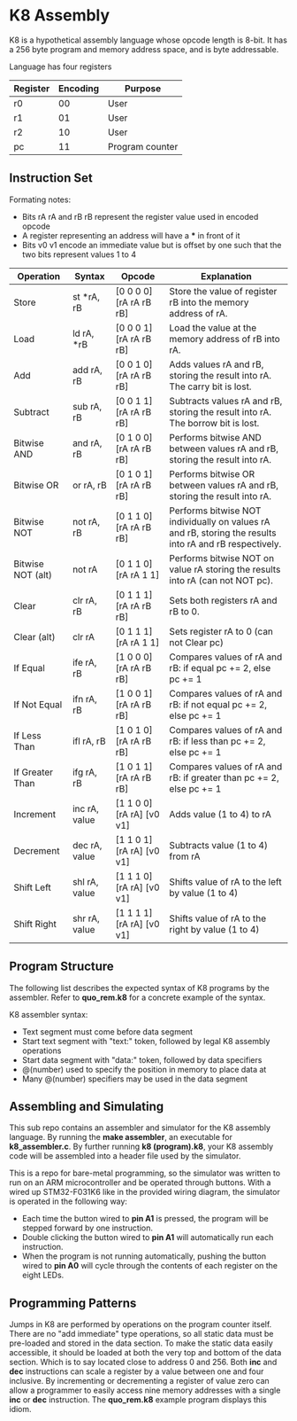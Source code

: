 # K8 Assembly

K8 is a hypothetical assembly language whose opcode length is 8-bit.
It has a 256 byte program and memory address space, and is byte addressable.

Language has four registers

| Register | Encoding | Purpose |
| --- | --- | --- |
| r0 | 00 | User |
| r1 | 01 | User |
| r2 | 10 | User |
| pc | 11 | Program counter |

## Instruction Set

Formating notes:

- Bits rA rA and rB rB represent the register value used in encoded opcode
- A register representing an address will have a **\*** in front of it
- Bits v0 v1 encode an immediate value but is offset by one such that the two bits represent values 1 to 4

| Operation | Syntax | Opcode | Explanation |
| --- | --- | --- | --- |
| Store | st *rA, rB | [0 0 0 0] [rA rA rB rB] | Store the value of register rB into the memory address of rA. |
| Load | ld rA, *rB | [0 0 0 1] [rA rA rB rB] | Load the value at the memory address of rB into rA. |
| Add | add rA, rB | [0 0 1 0] [rA rA rB rB] | Adds values rA and rB, storing the result into rA. The carry bit is lost. |
| Subtract | sub rA, rB | [0 0 1 1] [rA rA rB rB] | Subtracts values rA and rB, storing the result into rA. The borrow bit is lost. |
| Bitwise AND | and rA, rB | [0 1 0 0] [rA rA rB rB] | Performs bitwise AND between values rA and rB, storing the result into rA. |
| Bitwise OR | or rA, rB | [0 1 0 1] [rA rA rB rB] | Performs bitwise OR between values rA and rB, storing the result into rA. |
| Bitwise NOT | not rA, rB | [0 1 1 0] [rA rA rB rB] | Performs bitwise NOT individually on values rA and rB, storing the results into rA and rB respectively. |
| Bitwise NOT (alt)| not rA | [0 1 1 0] [rA rA 1 1] | Performs bitwise NOT on value rA storing the results into rA (can not NOT pc). |
| Clear | clr rA, rB | [0 1 1 1] [rA rA rB rB] | Sets both registers rA and rB to 0. |
| Clear (alt) | clr rA | [0 1 1 1] [rA rA 1 1] | Sets register rA to 0 (can not Clear pc) |
| If Equal | ife rA, rB | [1 0 0 0] [rA rA rB rB] | Compares values of rA and rB: if equal pc += 2, else pc += 1 |
| If Not Equal | ifn rA, rB | [1 0 0 1] [rA rA rB rB] | Compares values of rA and rB: if not equal pc += 2, else pc += 1 |
| If Less Than | ifl rA, rB | [1 0 1 0] [rA rA rB rB] | Compares values of rA and rB: if less than pc += 2, else pc += 1 |
| If Greater Than | ifg rA, rB | [1 0 1 1] [rA rA rB rB] | Compares values of rA and rB: if greater than pc += 2, else pc += 1 |
| Increment | inc rA, value | [1 1 0 0] [rA rA] [v0 v1] | Adds value (1 to 4) to rA |
| Decrement | dec rA, value | [1 1 0 1] [rA rA] [v0 v1] | Subtracts value (1 to 4) from rA |
| Shift Left | shl rA, value | [1 1 1 0] [rA rA] [v0 v1] | Shifts value of rA to the left by value (1 to 4) |
| Shift Right | shr rA, value | [1 1 1 1] [rA rA] [v0 v1] | Shifts value of rA to the right by value (1 to 4) |

## Program Structure

The following list describes the expected syntax of K8 programs by the assembler.
Refer to **quo_rem.k8** for a concrete example of the syntax.

K8 assembler syntax:

- Text segment must come before data segment
- Start text segment with "text:" token, followed by legal K8 assembly operations
- Start data segment with "data:" token, followed by data specifiers
- @(number) used to specify the position in memory to place data at
- Many @(number) specifiers may be used in the data segment

## Assembling and Simulating

This sub repo contains an assembler and simulator for the K8 assembly language. By running the **make assembler**, an executable for
**k8_assembler.c**. By further running **k8 (program).k8**, your K8 assembly code will be assembled into a header file used by the simulator.

This is a repo for bare-metal programming, so the simulator was written to run on an ARM microcontroller and be operated through buttons.
With a wired up STM32-F031K6 like in the provided wiring diagram, the simulator is operated in the following way:

- Each time the button wired to **pin A1** is pressed, the program will be stepped forward by one instruction.
- Double clicking the button wired to **pin A1** will automatically run each instruction.
- When the program is not running automatically, pushing the button wired to **pin A0** will cycle through the contents of each register on the eight LEDs.

## Programming Patterns

Jumps in K8 are performed by operations on the program counter itself.
There are no "add immediate" type operations, so all static data must be pre-loaded and stored in the data section.
To make the static data easily accessible, it should be loaded at both the very top and bottom of the data section.
Which is to say located close to address 0 and 256.
Both **inc** and **dec** instructions can scale a register by a value between one and four inclusive.
By incrementing or decrementing a register of value zero can allow a programmer to easily access nine memory addresses with a single **inc** or **dec** instruction. The **quo_rem.k8** example program displays this idiom.
